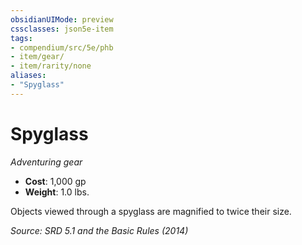 ```yaml
---
obsidianUIMode: preview
cssclasses: json5e-item
tags:
- compendium/src/5e/phb
- item/gear/
- item/rarity/none
aliases: 
- "Spyglass"
---
```

# Spyglass
*Adventuring gear*  

- **Cost**: 1,000 gp
- **Weight**: 1.0 lbs.

Objects viewed through a spyglass are magnified to twice their size.

*Source: SRD 5.1 and the Basic Rules (2014)*